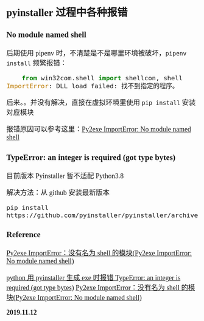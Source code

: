 <font size=4 face='楷体'>

## pyinstaller 过程中各种报错

### No module named shell

后期使用 pipenv 时，不清楚是不是哪里环境被破坏，`pipenv install` 频繁报错：

```python
    from win32com.shell import shellcon, shell
ImportError: DLL load failed: 找不到指定的程序。
```

后来。。并没有解决，直接在虚拟环境里使用 `pip install` 安装对应模块

报错原因可以参考这里：[Py2exe ImportError: No module named shell](http://www.it1352.com/903049.html)

### TypeError: an integer is required (got type bytes)

目前版本 Pyinstaller 暂不适配 Python3.8

解决方法：从 github 安装最新版本

```shell
pip install https://github.com/pyinstaller/pyinstaller/archive/develop.tar.gz
```

### Reference

[Py2exe ImportError：没有名为 shell 的模块(Py2exe ImportError: No module named shell)](http://www.it1352.com/903049.html)

[python 用 pyinstaller 生成 exe 时报错 TypeError: an integer is required (got type bytes)](https://blog.csdn.net/Toufahaizai/article/details/102931601)
[Py2exe ImportError：没有名为 shell 的模块(Py2exe ImportError: No module named shell)](https://stackoverflow.com/questions/58095877/tried-to-use-pyinstaller-scriptname-py-and-got-typeerror-an-integer-is-req)

**2019.11.12**
